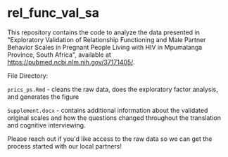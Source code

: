 # rel_func_val_sa
This repository contains the code to analyze the data presented in "Exploratory Validation of Relationship Functioning and Male Partner Behavior Scales in Pregnant People Living with HIV in Mpumalanga Province, South Africa", available at https://pubmed.ncbi.nlm.nih.gov/37171405/.

File Directory:

`prics_ps.Rmd` - cleans the raw data, does the exploratory factor analysis, and generates the figure

`Supplement.docx` - contains additional information about the validated original scales and how the questions changed throughout the translation and cognitive interviewing.


Please reach out if you'd like access to the raw data so we can get the process started with our local partners!
